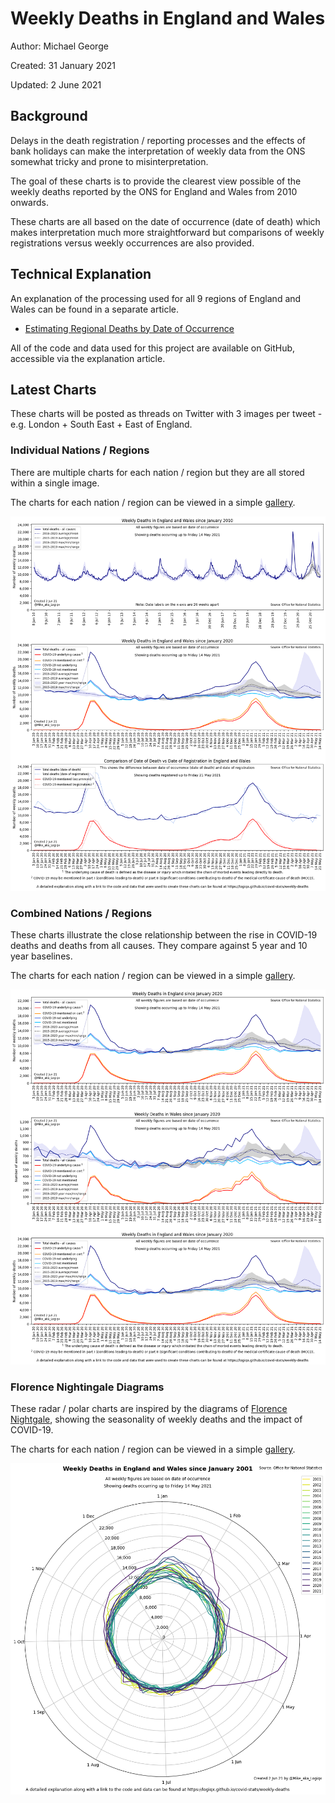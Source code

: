 # Weekly Deaths in England and Wales

Author: Michael George

Created: 31 January 2021

Updated: 2 June 2021



## Background

Delays in the death registration / reporting processes and the effects of bank holidays can make the interpretation of weekly data from the ONS somewhat tricky and prone to misinterpretation.

The goal of these charts is to provide the clearest view possible of the weekly deaths reported by the ONS for England and Wales from 2010 onwards.

These charts are all based on the date of occurrence (date of death) which makes interpretation much more straightforward but comparisons of weekly registrations versus weekly occurrences are also provided.



## Technical Explanation

An explanation of the processing used for all 9 regions of England and Wales can be found in a separate article.

- [Estimating Regional Deaths by Date of Occurrence](../estimating-regional-occurrences/README.md)

All of the code and data used for this project are available on GitHub, accessible via the explanation article.



## Latest Charts

These charts will be posted as threads on Twitter with 3 images per tweet - e.g. London + South East + East of England.



### Individual Nations / Regions

There are multiple charts for each nation / region but they are all stored within a single image.

The charts for each nation / region can be viewed in a simple [gallery](regions.html).

[![England and Wales](england_wales.png)](regions.html)



### Combined Nations / Regions

These charts illustrate the close relationship between the rise in COVID-19 deaths and deaths from all causes. They compare against 5 year and 10 year baselines.

The charts for each nation / region can be viewed in a simple [gallery](regions_alt.html).

[![England and Wales](5_years_4.png)](regions_alt.html)




### Florence Nightingale Diagrams

These radar / polar charts are inspired by the diagrams of [Florence Nightgale](https://www.florence-nightingale.co.uk/coxcomb-diagram-1858/), showing the seasonality of weekly deaths and the impact of COVID-19.

The charts for each nation / region can be viewed in a simple [gallery](regions_polar.html).

[![England and Wales](england_wales_polar.png)](regions_polar.html)


